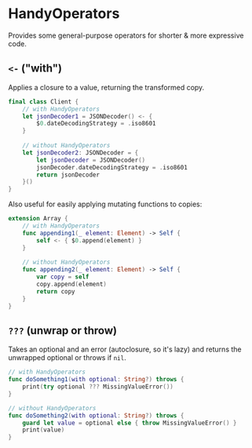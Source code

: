 # HandyOperators

Provides some general-purpose operators for shorter & more expressive code.

## `<-` ("with")

Applies a closure to a value, returning the transformed copy.

```swift
final class Client {
    // with HandyOperators
    let jsonDecoder1 = JSONDecoder() <- {
        $0.dateDecodingStrategy = .iso8601
    }
    
    // without HandyOperators
    let jsonDecoder2: JSONDecoder = {
        let jsonDecoder = JSONDecoder()
        jsonDecoder.dateDecodingStrategy = .iso8601
        return jsonDecoder
    }()
}
```

Also useful for easily applying mutating functions to copies:

```swift
extension Array {
    // with HandyOperators
    func appending1(_ element: Element) -> Self {
        self <- { $0.append(element) }
    }
    
    // without HandyOperators
    func appending2(_ element: Element) -> Self {
        var copy = self
        copy.append(element)
        return copy
    }
}
```

## `???` (unwrap or throw)

Takes an optional and an error (autoclosure, so it's lazy) and returns the unwrapped optional or throws if `nil`.

```swift
// with HandyOperators
func doSomething1(with optional: String?) throws {
    print(try optional ??? MissingValueError())
}

// without HandyOperators
func doSomething2(with optional: String?) throws {
    guard let value = optional else { throw MissingValueError() }
    print(value)
}
```

